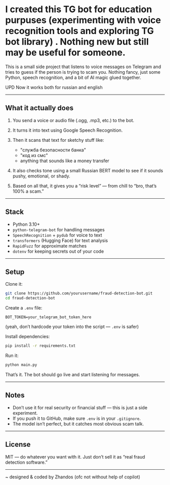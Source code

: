 # I created this TG bot for education purpuses (experimenting with voice recognition tools and exploring TG bot library) . Nothing new but still may be useful for someone.

This is a small side project that listens to voice messages on Telegram and tries to guess if the person is trying to scam you.
Nothing fancy, just some Python, speech recognition, and a bit of AI magic glued together.

UPD Now it works both for russian and english

---

## What it actually does

1. You send a voice or audio file (.ogg, .mp3, etc.) to the bot.
2. It turns it into text using Google Speech Recognition.
3. Then it scans that text for sketchy stuff like:

   * "служба безопасности банка"
   * "код из смс"
   * anything that sounds like a money transfer
4. It also checks tone using a small Russian BERT model to see if it sounds pushy, emotional, or shady.
5. Based on all that, it gives you a “risk level” — from chill to “bro, that’s 100% a scam.”

---

## Stack

* Python 3.10+
* `python-telegram-bot` for handling messages
* `SpeechRecognition` + `pydub` for voice to text
* `transformers` (Hugging Face) for text analysis
* `RapidFuzz` for approximate matches
* `dotenv` for keeping secrets out of your code

---

## Setup

Clone it:

```bash
git clone https://github.com/yourusername/fraud-detection-bot.git
cd fraud-detection-bot
```

Create a `.env` file:

```
BOT_TOKEN=your_telegram_bot_token_here
```

(yeah, don’t hardcode your token into the script — `.env` is safer)

Install dependencies:

```bash
pip install -r requirements.txt
```

Run it:

```bash
python main.py
```

That’s it. The bot should go live and start listening for messages.

---

## Notes

* Don’t use it for real security or financial stuff — this is just a side experiment.
* If you push it to GitHub, make sure `.env` is in your `.gitignore`.
* The model isn’t perfect, but it catches most obvious scam talk.

---

## License

MIT — do whatever you want with it. Just don’t sell it as “real fraud detection software.”

---

~ designed & coded by Zhandos (ofc not without help of copilot)
